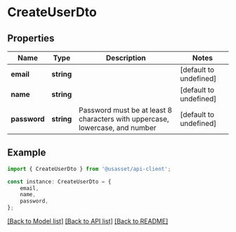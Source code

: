 # CreateUserDto


## Properties

Name | Type | Description | Notes
------------ | ------------- | ------------- | -------------
**email** | **string** |  | [default to undefined]
**name** | **string** |  | [default to undefined]
**password** | **string** | Password must be at least 8 characters with uppercase, lowercase, and number | [default to undefined]

## Example

```typescript
import { CreateUserDto } from '@usasset/api-client';

const instance: CreateUserDto = {
    email,
    name,
    password,
};
```

[[Back to Model list]](../README.md#documentation-for-models) [[Back to API list]](../README.md#documentation-for-api-endpoints) [[Back to README]](../README.md)

